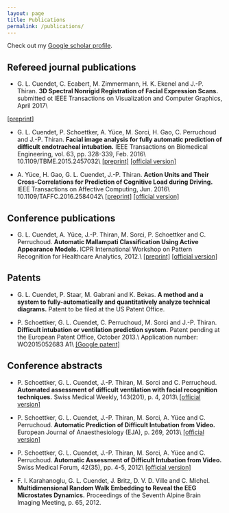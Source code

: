```yaml
---
layout: page
title: Publications
permalink: /publications/
---
```


<a href="https://scholar.google.ch/citations?user=WJB6VGIAAAAJ"><i class="ai ai-google-scholar ai-3x"></i></a>
Check out my [Google scholar profile][google_scholar].

## Refereed journal publications

* G. L. Cuendet, C. Ecabert, M. Zimmermann, H. K. Ekenel and J.-P. Thiran.
__3D Spectral Nonrigid Registration of Facial Expression Scans.__
submitted ot IEEE Transactions on Visualization and Computer Graphics, April 2017\\
<!--   <i class="ai ai-doi"></i> 10.1109/TBME.2015.2457032\\   -->
<i class="fa fa-file-pdf-o"></i>
[\[preprint\]](https://infoscience.epfl.ch/record/227521/files/article_submitted.pdf)
<!--   [\[official version\]](http://dx.doi.org/10.1109/TBME.2015.2457032)   -->

* G. L. Cuendet, P. Schoettker, A. Yüce, M. Sorci, H. Gao, C. Perruchoud and J.-P. Thiran.
__Facial image analysis for fully automatic prediction of difficult endotracheal intubation.__
IEEE Transactions on Biomedical Engineering, vol. 63, pp. 328-339, Feb. 2016\\
<i class="ai ai-doi"></i> 10.1109/TBME.2015.2457032\\
<i class="fa fa-file-pdf-o"></i>
[\[preprint\]](https://infoscience.epfl.ch/record/209965/files/TBME-preprint-infoscience.pdf)
[\[official version\]](http://dx.doi.org/10.1109/TBME.2015.2457032)

* A. Yüce, H. Gao, G. L. Cuendet, J.-P. Thiran.
__Action Units and Their Cross-Correlations for Prediction of Cognitive Load during Driving.__
IEEE Transactions on Affective Computing, Jun. 2016\\
<i class="ai ai-doi"></i> 10.1109/TAFFC.2016.2584042\\
<i class="fa fa-file-pdf-o"></i>
[\[preprint\]](https://infoscience.epfl.ch/record/214933/files/final_preprint.pdf)
[\[official version\]](http://dx.doi.org/10.1109/TAFFC.2016.2584042)

## Conference publications

* G. L. Cuendet, A. Yüce, J.-P. Thiran, M. Sorci, P. Schoettker and C. Perruchoud.
__Automatic Mallampati Classification Using Active Appearance Models.__
ICPR International Workshop on Pattern Recognition for Healthcare Analytics, 2012.\\
<i class="fa fa-file-pdf-o"></i>
[\[preprint\]](https://infoscience.epfl.ch/record/181787/files/latex12_final.pdf)
[\[official version\]](https://sites.google.com/site/pr4healthanalytics/proceedings)

## Patents

* G. L. Cuendet, P. Staar, M. Gabrani and K. Bekas.
__A method and a system to fully-automatically and quantitatively analyze technical diagrams.__
Patent to be filed at the US Patent Office.
<!--, May 2017.\\
Application number: \\
[\[Google patent\]](http://www.google.com/patents/)
-->

* P. Schoettker, G. L. Cuendet, C. Perruchoud, M. Sorci and J.-P. Thiran.
__Difficult intubation or ventilation prediction system.__
Patent pending at the European Patent Office, October 2013.\\
Application number: WO2015052683 A1\\
[\[Google patent\]](http://www.google.com/patents/WO2015052683A1)

## Conference abstracts

* P. Schoettker, G. L. Cuendet, J.-P. Thiran, M. Sorci and C. Perruchoud.
__Automated assessment of difficult ventilation with facial recognition techniques.__
Swiss Medical Weekly, 143(201), p. 4, 2013\\
<i class="fa fa-file-pdf-o"></i>
[\[official version\]](http://www.smw.ch/fileadmin/smw/pdf/Supplementa_2013/SMW-Suppl-201.pdf)

* P. Schoettker, G. L. Cuendet, J.-P. Thiran, M. Sorci, A. Yüce and C. Perruchoud.
__Automatic Prediction of Difficult Intubation from Video.__
European Journal of Anaesthesiology (EJA), p. 269, 2013\\
<i class="fa fa-file-pdf-o"></i>
[\[official version\]](http://journals.lww.com/ejanaesthesiology/Fulltext/2013/06001/Automatic_prediction_of_difficult_intubation_from.842.aspx)

* P. Schoettker, G. L. Cuendet, J.-P. Thiran, M. Sorci, A. Yüce and C. Perruchoud.
__Automatic Assessment of Difficult Intubation from Video.__
Swiss Medical Forum, 42(35), pp. 4-5, 2012\\
<i class="fa fa-file-pdf-o"></i>
[\[official version\]](http://medicalforum.ch/fileadmin/redakteur/docs/smf/archiv/de/2012/suppl_59.pdf)

* F. I. Karahanoglu, G. L. Cuendet, J. Britz, D. V. D. Ville and C. Michel.
__Multidimensional Random Walk Embedding to Reveal the EEG Microstates Dynamics.__
Proceedings of the Seventh Alpine Brain Imaging Meeting, p. 65, 2012.


[google_scholar]: https://scholar.google.ch/citations?user=WJB6VGIAAAAJ

